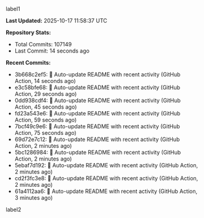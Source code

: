 
label1 
<!-- ACTIVITY_START -->
**Last Updated:** 2025-10-17 11:58:37 UTC

**Repository Stats:**
- Total Commits: 107149
- Last Commit: 14 seconds ago

**Recent Commits:**
- 3b668c2ef5: 🤖 Auto-update README with recent activity (GitHub Action, 14 seconds ago)
- e3c58bfe68: 🤖 Auto-update README with recent activity (GitHub Action, 29 seconds ago)
- 0dd938cdf4: 🤖 Auto-update README with recent activity (GitHub Action, 45 seconds ago)
- fd23a543e6: 🤖 Auto-update README with recent activity (GitHub Action, 59 seconds ago)
- 7bcf49c9e6: 🤖 Auto-update README with recent activity (GitHub Action, 75 seconds ago)
- 69d72e7c12: 🤖 Auto-update README with recent activity (GitHub Action, 2 minutes ago)
- 5bc1286984: 🤖 Auto-update README with recent activity (GitHub Action, 2 minutes ago)
- 5ebaf7d192: 🤖 Auto-update README with recent activity (GitHub Action, 2 minutes ago)
- cd2f3fc3e8: 🤖 Auto-update README with recent activity (GitHub Action, 2 minutes ago)
- 61a4112aa6: 🤖 Auto-update README with recent activity (GitHub Action, 3 minutes ago)
<!-- ACTIVITY_END -->

label2

